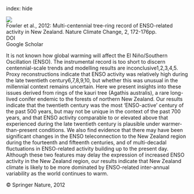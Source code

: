 index: hide

<div class="Citation">
    <div class="Citation-thumb CitationThumb-linked"  data-href="https://doi.org/10.1038/nclimate1374">
      <img src="https://static.claimspace.cloud/climate-study-static/refs/thumbs/5/Fowler_et_al_2012-thumb.png" />
    </div>

  <div class="Citation-body">
    <div class="Citation-text">Fowler et al., 2012: Multi-centennial tree-ring record of ENSO-related activity in New Zealand. <span class="Article-journal">Nature Climate Change, </span><span class="Article-volume">2, </span>172-176pp.</div>
    <div class="Citation-links">
      <div class="CitationLink" data-href="https://doi.org/10.1038/nclimate1374">
        <div class="CitationLink-icon CitationLink-Doi"></div>
        <div class="CitationLink-text">DOI</div>
      </div>
      <div class="CitationLink" data-href="https://scholar.google.com/scholar?q=10.1038/nclimate1374">
        <div class="CitationLink-icon CitationLink-Scholar"></div>
        <div class="CitationLink-text">Google Scholar</div>
      </div>
    </div>
  </div>
</div>

It is not known how global warming will affect the El Niño/Southern Oscillation (ENSO). The instrumental record is too short to discern centennial-scale trends and modelling results are inconclusive1,2,3,4,5. Proxy reconstructions indicate that ENSO activity was relatively high during the late twentieth century6,7,8,9,10, but whether this was unusual in the millennial context remains uncertain. Here we present insights into these issues derived from rings of the kauri tree (Agathis australis), a rare long-lived conifer endemic to the forests of northern New Zealand. Our results indicate that the twentieth century was the most ‘ENSO-active’ century of the past 500 years, but may not be unique in the context of the past 700 years, and that ENSO activity comparable to or elevated above that experienced during the late twentieth century is plausible under warmer-than-present conditions. We also find evidence that there may have been significant changes in the ENSO teleconnection to the New Zealand region during the fourteenth and fifteenth centuries, and of multi-decadal fluctuations in ENSO-related activity building up to the present day. Although these two features may delay the expression of increased ENSO activity in the New Zealand region, our results indicate that New Zealand climate is likely to be more dominated by ENSO-related inter-annual variability as the world continues to warm.

<div class="Citation-copy">
&copy; Springer Nature, 2012
</div>